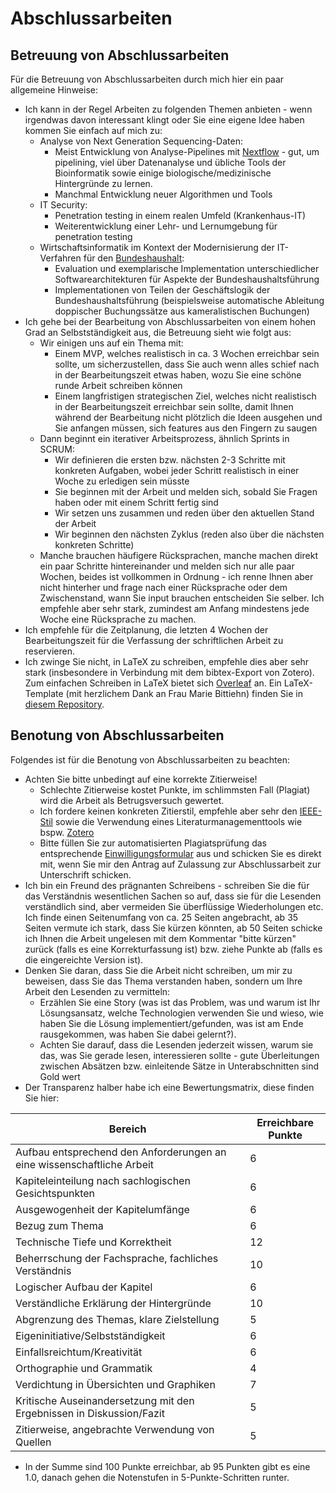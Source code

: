 # Abschlussarbeiten

## Betreuung von Abschlussarbeiten

Für die Betreuung von Abschlussarbeiten durch mich hier ein paar allgemeine Hinweise:
* Ich kann in der Regel Arbeiten zu folgenden Themen anbieten - wenn irgendwas davon interessant klingt oder Sie eine eigene Idee haben kommen Sie einfach auf mich zu:
  * Analyse von Next Generation Sequencing-Daten:
    * Meist Entwicklung von Analyse-Pipelines mit [Nextflow](https://nextflow.io) - gut, um pipelining, viel über Datenanalyse und übliche Tools der Bioinformatik sowie einige biologische/medizinische Hintergründe zu lernen.
    * Manchmal Entwicklung neuer Algorithmen und Tools
  * IT Security: 
    * Penetration testing in einem realen Umfeld (Krankenhaus-IT)
    * Weiterentwicklung einer Lehr- und Lernumgebung für penetration testing
  * Wirtschaftsinformatik im Kontext der Modernisierung der IT-Verfahren für den [Bundeshaushalt](https://www.bundeshaushalt.de/):
    * Evaluation und exemplarische Implementation unterschiedlicher Softwarearchitekturen für Aspekte der Bundeshaushaltsführung
    * Implementationen von Teilen der Geschäftslogik der Bundeshaushaltsführung (beispielsweise automatische Ableitung doppischer Buchungssätze aus kameralistischen Buchungen)
* Ich gehe bei der Bearbeitung von Abschlussarbeiten von einem hohen Grad an Selbstständigkeit aus, die Betreuung sieht wie folgt aus:
  * Wir einigen uns auf ein Thema mit:
    * Einem MVP, welches realistisch in ca. 3 Wochen erreichbar sein sollte, um sicherzustellen, dass Sie auch wenn alles schief nach in der Bearbeitungszeit etwas haben, wozu Sie eine schöne runde Arbeit schreiben können
    * Einem langfristigen strategischen Ziel, welches nicht realistisch in der Bearbeitungszeit erreichbar sein sollte, damit Ihnen während der Bearbeitung nicht plötzlich die Ideen ausgehen und Sie anfangen müssen, sich features aus den Fingern zu saugen
  * Dann beginnt ein iterativer Arbeitsprozess, ähnlich Sprints in SCRUM: 
    * Wir definieren die ersten bzw. nächsten 2-3 Schritte mit konkreten Aufgaben, wobei jeder Schritt realistisch in einer Woche zu erledigen sein müsste
    * Sie beginnen mit der Arbeit und melden sich, sobald Sie Fragen haben oder mit einem Schritt fertig sind
    * Wir setzen uns zusammen und reden über den aktuellen Stand der Arbeit
    * Wir beginnen den nächsten Zyklus (reden also über die nächsten konkreten Schritte)
  * Manche brauchen häufigere Rücksprachen, manche machen direkt ein paar Schritte hintereinander und melden sich nur alle paar Wochen, beides ist vollkommen in Ordnung - ich renne Ihnen aber nicht hinterher und frage nach einer Rücksprache oder dem Zwischenstand, wann Sie input brauchen entscheiden Sie selber. Ich empfehle aber sehr stark, zumindest am Anfang mindestens jede Woche eine Rücksprache zu machen.
* Ich empfehle für die Zeitplanung, die letzten 4 Wochen der Bearbeitungszeit für die Verfassung der schriftlichen Arbeit zu reservieren.
* Ich zwinge Sie nicht, in LaTeX zu schreiben, empfehle dies aber sehr stark (insbesondere in Verbindung mit dem bibtex-Export von Zotero). Zum einfachen Schreiben in LaTeX bietet sich [Overleaf](https://www.overleaf.com/) an. Ein LaTeX-Template (mit herzlichem Dank an Frau Marie Bittiehn) finden Sie in [diesem Repository](https://github.com/dabrowskiw/dabrowskiw.github.io/tree/main/abschlussarbeit_template).

## Benotung von Abschlussarbeiten

Folgendes ist für die Benotung von Abschlussarbeiten zu beachten:
* Achten Sie bitte unbedingt auf eine korrekte Zitierweise! 
  * Schlechte Zitierweise kostet Punkte, im schlimmsten Fall (Plagiat) wird die Arbeit als Betrugsversuch gewertet. 
  * Ich fordere keinen konkreten Zitierstil, empfehle aber sehr den [IEEE-Stil](https://www.bath.ac.uk/publications/library-guides-to-citing-referencing/attachments/ieee-style-guide.pdf) sowie die Verwendung eines Literaturmanagementtools wie bspw. [Zotero](https://www.zotero.org/)
  * Bitte füllen Sie zur automatisierten Plagiatsprüfung das entsprechende [Einwilligungsformular](https://bibliothek.htw-berlin.de/fileadmin/HTW/Zentral/ZE_Hochschulbibliothek/Dokumente/Ouriginal/Einwilligung_zur_elektronischen_Plagiatspruefung_Version_006-1.pdf) aus und schicken Sie es direkt mit, wenn Sie mir den Antrag auf Zulassung zur Abschlussarbeit zur Unterschrift schicken.
* Ich bin ein Freund des prägnanten Schreibens - schreiben Sie die für das Verständnis wesentlichen Sachen so auf, dass sie für die Lesenden verständlich sind, aber vermeiden Sie überflüssige Wiederholungen etc. Ich finde einen Seitenumfang von ca. 25 Seiten angebracht, ab 35 Seiten vermute ich stark, dass Sie kürzen könnten, ab 50 Seiten schicke ich Ihnen die Arbeit ungelesen mit dem Kommentar "bitte kürzen" zurück (falls es eine Korrekturfassung ist) bzw. ziehe Punkte ab (falls es die eingereichte Version ist).
* Denken Sie daran, dass Sie die Arbeit nicht schreiben, um mir zu beweisen, dass Sie das Thema verstanden haben, sondern um Ihre Arbeit den Lesenden zu vermitteln:
  * Erzählen Sie eine Story (was ist das Problem, was und warum ist Ihr Lösungsansatz, welche Technologien verwenden Sie und wieso, wie haben Sie die Lösung implementiert/gefunden, was ist am Ende rausgekommen, was haben Sie dabei gelernt?).
  * Achten Sie darauf, dass die Lesenden jederzeit wissen, warum sie das, was Sie gerade lesen, interessieren sollte - gute Überleitungen zwischen Absätzen bzw. einleitende Sätze in Unterabschnitten sind Gold wert
* Der Transparenz halber habe ich eine Bewertungsmatrix, diese finden Sie hier:

| Bereich | Erreichbare Punkte  |
|---|---|
| Aufbau entsprechend den Anforderungen an eine wissenschaftliche Arbeit | 6 |
| Kapiteleinteilung nach sachlogischen Gesichtspunkten | 6 |
| Ausgewogenheit der Kapitelumfänge | 6 |
| Bezug zum Thema | 6 |
| Technische Tiefe und Korrektheit | 12 |
| Beherrschung der Fachsprache, fachliches Verständnis | 10 |
| Logischer Aufbau der Kapitel | 6 |
| Verständliche Erklärung der Hintergründe | 10 |
| Abgrenzung des Themas, klare Zielstellung | 5 |
| Eigeninitiative/Selbstständigkeit | 6 |
| Einfallsreichtum/Kreativität | 6 |
| Orthographie und Grammatik | 4 |
| Verdichtung in Übersichten und Graphiken | 7 |
| Kritische Auseinandersetzung mit den Ergebnissen in Diskussion/Fazit | 5 |
| Zitierweise, angebrachte Verwendung von Quellen | 5 |

* In der Summe sind 100 Punkte erreichbar, ab 95 Punkten gibt es eine 1.0, danach gehen die Notenstufen in 5-Punkte-Schritten runter.

